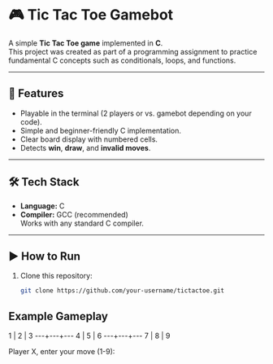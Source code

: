 # 🎮 Tic Tac Toe Gamebot

A simple **Tic Tac Toe game** implemented in **C**.  
This project was created as part of a programming assignment to practice fundamental C concepts such as conditionals, loops, and functions.

---

## 📌 Features
- Playable in the terminal (2 players or vs. gamebot depending on your code).
- Simple and beginner-friendly C implementation.
- Clear board display with numbered cells.
- Detects **win**, **draw**, and **invalid moves**.

---

## 🛠️ Tech Stack
- **Language:** C
- **Compiler:** GCC (recommended)  
  Works with any standard C compiler.

---

## ▶️ How to Run

1. Clone this repository:
   ```bash
   git clone https://github.com/your-username/tictactoe.git


<h2>Example Gameplay</h2>
 1 | 2 | 3
---+---+---
 4 | 5 | 6
---+---+---
 7 | 8 | 9

Player X, enter your move (1-9):

